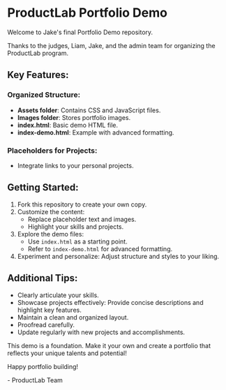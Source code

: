 # ProductLab Portfolio Demo

Welcome to Jake's final Portfolio Demo repository.

Thanks to the judges, Liam, Jake, and the admin team for organizing the ProductLab program. 

## Key Features:

### Organized Structure:
- **Assets folder**: Contains CSS and JavaScript files.
- **Images folder**: Stores portfolio images.
- **index.html**: Basic demo HTML file.
- **index-demo.html**: Example with advanced formatting.

### Placeholders for Projects:
- Integrate links to your personal projects.

## Getting Started:
1. Fork this repository to create your own copy.
2. Customize the content:
   - Replace placeholder text and images.
   - Highlight your skills and projects.
3. Explore the demo files:
   - Use `index.html` as a starting point.
   - Refer to `index-demo.html` for advanced formatting.
4. Experiment and personalize: Adjust structure and styles to your liking.

## Additional Tips:
- Clearly articulate your skills.
- Showcase projects effectively: Provide concise descriptions and highlight key features.
- Maintain a clean and organized layout.
- Proofread carefully.
- Update regularly with new projects and accomplishments.

This demo is a foundation. Make it your own and create a portfolio that reflects your unique talents and potential!

Happy portfolio building!

\- ProductLab Team
